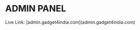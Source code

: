 <h1>ADMIN PANEL</h1>

<p>Live Link: [admin.gadget4india.com](admin.gadget4india.com)</p>

<!-- ![ADMIN PANAL](https://github.com/rincemathew/blob/master/public/screenshot.png?raw=true) -->